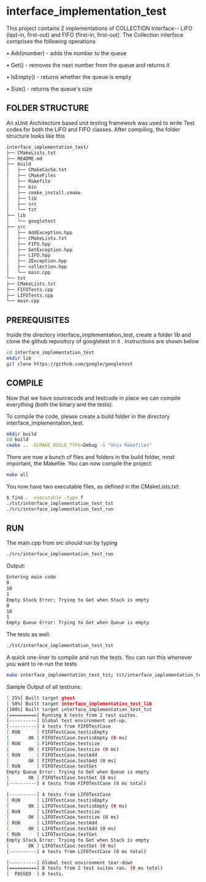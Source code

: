 # interface_implementation_test

This project contains 2 implementations of COLLECTION Interface-- LIFO (last-in, first-out) and FIFO (first-in, first-out). The Collection interface comprises the following operations

• Add(number) - adds the number to the queue

• Get() - removes the next number from the queue and returns it

• IsEmpty() - returns whether the queue is empty

• Size() - returns the queue's size


## FOLDER STRUCTURE

An xUnit Architecture based unit testing framework was used to write Test codes for both the LIFO and FIFO classes. After compiling, the folder structure looks like this

```bash
interface_implementation_test/
├── CMakeLists.txt
├── README.md
├── build
│   ├── CMakeCache.txt
│   ├── CMakeFiles
│   ├── Makefile
│   ├── bin
│   ├── cmake_install.cmake
│   ├── lib
│   ├── src
│   └── tst
├── lib
│   └── googletest
├── src
│   ├── AddException.hpp
│   ├── CMakeLists.txt
│   ├── FIFO.hpp
│   ├── GetException.hpp
│   ├── LIFO.hpp
│   ├── ZException.hpp
│   ├── collection.hpp
│   └── main.cpp
└── tst
├── CMakeLists.txt
├── FIFOTests.cpp
├── LIFOTests.cpp
└── main.cpp
```
## PREREQUISITES

Inside the directory interface_implementation_test, create a folder lib and clone the github repository of googletest in it . Instructions are shown below

```bash
cd interface_implementation_test
mkdir lib
git clone https://github.com/google/googletest
```

## COMPILE

Now that we have sourcecode and testcode in place we can compile everything (both the binary and the tests).

To compile the code, please create a build folder in the directory interface_implementation_test.

```bash
mkdir build
cd build
cmake .. -DCMAKE_BUILD_TYPE=Debug -G "Unix Makefiles"
```
There are now a bunch of files and folders in the build folder, most important, the Makefile. You can now compile the project:

```bash
make all
```
You now have two executable files, as defined in the CMakeLists.txt:

```bash
$ find . -executable -type f
./tst/interface_implementation_test_tst
./src/interface_implementation_test_run
```

## RUN

The main.cpp from src should run by typing

```bash
./src/interface_implementation_test_run
```
Output:
```bash
Entering main code
0
10
1
Empty Stack Error: Trying to Get when Stack is empty
0
10
1
Empty Queue Error: Trying to Get when Queue is empty
```


The tests as well:
```bash
./tst/interface_implementation_test_tst
```

A quick one-liner to compile and run the tests. You can run this whenever you want to re-run the tests
```bash
make interface_implementation_test_tst; tst/interface_implementation_test_tst
```
Sample Output of all testruns:
```bash
[ 25%] Built target gtest
[ 50%] Built target interface_implementation_test_lib
[100%] Built target interface_implementation_test_tst
[==========] Running 8 tests from 2 test suites.
[----------] Global test environment set-up.
[----------] 4 tests from FIFOTestCase
[ RUN      ] FIFOTestCase.testisEmpty
[       OK ] FIFOTestCase.testisEmpty (0 ms)
[ RUN      ] FIFOTestCase.testsize
[       OK ] FIFOTestCase.testsize (0 ms)
[ RUN      ] FIFOTestCase.testAdd
[       OK ] FIFOTestCase.testAdd (0 ms)
[ RUN      ] FIFOTestCase.testGet
Empty Queue Error: Trying to Get when Queue is empty
[       OK ] FIFOTestCase.testGet (0 ms)
[----------] 4 tests from FIFOTestCase (0 ms total)

[----------] 4 tests from LIFOTestCase
[ RUN      ] LIFOTestCase.testisEmpty
[       OK ] LIFOTestCase.testisEmpty (0 ms)
[ RUN      ] LIFOTestCase.testsize
[       OK ] LIFOTestCase.testsize (0 ms)
[ RUN      ] LIFOTestCase.testAdd
[       OK ] LIFOTestCase.testAdd (0 ms)
[ RUN      ] LIFOTestCase.testGet
Empty Stack Error: Trying to Get when Stack is empty
[       OK ] LIFOTestCase.testGet (0 ms)
[----------] 4 tests from LIFOTestCase (0 ms total)

[----------] Global test environment tear-down
[==========] 8 tests from 2 test suites ran. (0 ms total)
[  PASSED  ] 8 tests.


```
